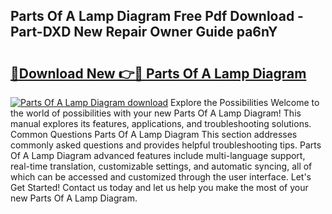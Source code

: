 ## Parts Of A Lamp Diagram Free Pdf Download - Part-DXD New Repair Owner Guide pa6nY

# <h2><a href="http://dfryalq.blite.top/?on=Parts+Of+A+Lamp+Diagram">🔗Download New 👉🔴 Parts Of A Lamp Diagram</a></h2>

[![Parts Of A Lamp Diagram download](https://i.imgur.com/lujVjoI.png)](http://dfryalq.blite.top/?on=Parts+Of+A+Lamp+Diagram)
Explore the Possibilities Welcome to the world of possibilities with your new Parts Of A Lamp Diagram! This manual explores its features, applications, and troubleshooting solutions. Common Questions Parts Of A Lamp Diagram This section addresses commonly asked questions and provides helpful troubleshooting tips. Parts Of A Lamp Diagram advanced features include multi-language support, real-time translation, customizable settings, and automatic syncing, all of which can be accessed and customized through the user interface. Let's Get Started! Contact us today and let us help you make the most of your new Parts Of A Lamp Diagram.
